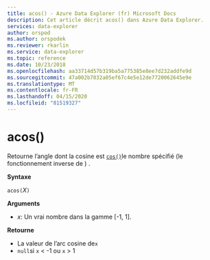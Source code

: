 ```yaml
---
title: acos() - Azure Data Explorer (fr) Microsoft Docs
description: Cet article décrit acos() dans Azure Data Explorer.
services: data-explorer
author: orspod
ms.author: orspodek
ms.reviewer: rkarlin
ms.service: data-explorer
ms.topic: reference
ms.date: 10/23/2018
ms.openlocfilehash: aa33714d57b319ba5a775385e8ee7d232addfe9d
ms.sourcegitcommit: 47a002b7032a05ef67c4e5e12de7720062645e9e
ms.translationtype: MT
ms.contentlocale: fr-FR
ms.lasthandoff: 04/15/2020
ms.locfileid: "81519327"
---
```

# <a name="acos"></a>acos()

Retourne l’angle dont la cosine est [`cos()`](cosfunction.md)le nombre spécifié (le fonctionnement inverse de ) .

**Syntaxe**

`acos(`*X*`)`

**Arguments**

* *x*: Un vrai nombre dans la gamme [-1, 1].

**Retourne**

* La valeur de l’arc cosine de`x`
* `null`si `x` < -1 ou `x` > 1